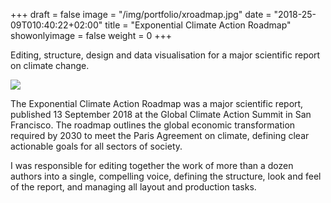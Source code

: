 +++
draft = false
image = "/img/portfolio/xroadmap.jpg"
date = "2018-25-09T010:40:22+02:00"
title = "Exponential Climate Action Roadmap"
showonlyimage = false
weight = 0
+++

Editing, structure, design and data visualisation for a major scientific report on climate change.

<!--more-->

![](/img/portfolio/xroadmap.jpg)

The Exponential Climate Action Roadmap was a major scientific report, published 13 September 2018 at the Global Climate Action Summit in San Francisco. The roadmap outlines the global economic transformation required by 2030 to meet the Paris Agreement on climate, defining clear actionable goals for all sectors of society. 

I was responsible for editing together the work of more than a dozen authors into a single, compelling voice, defining the structure, look and feel of the report, and managing all layout and production tasks.